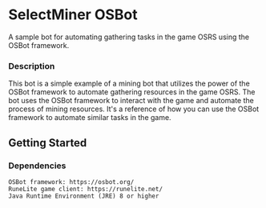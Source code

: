 # SelectMiner OSBot

A sample bot for automating gathering tasks in the game OSRS using the OSBot framework.

### Description

This bot is a simple example of a mining bot that utilizes the power of the OSBot framework to automate gathering resources in the game OSRS. The bot uses the OSBot framework to interact with the game and automate the process of mining resources. It's a reference of how you can use the OSBot framework to automate similar tasks in the game.
## Getting Started
### Dependencies

    OSBot framework: https://osbot.org/
    RuneLite game client: https://runelite.net/
    Java Runtime Environment (JRE) 8 or higher
